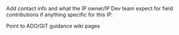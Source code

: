 Add contact info and what the IP owner/IP Dev team expect for field contributions if anything specific for this IP.

Point to ADO/GIT guidance wiki pages 